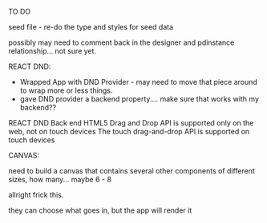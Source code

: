 TO DO


seed file - re-do the type and styles for seed data


possibly may need to comment back in the designer and pdinstance relationship... not sure yet.


REACT DND:

- Wrapped App with DND Provider - may need to move that piece around to wrap more or less things. 
- gave DND provider a backend property.... make sure that works with my backend??

REACT DND Back end
HTML5 Drag and Drop API is supported only on the web, not on touch devices
The touch drag-and-drop API is supported on touch devices

CANVAS:

need to build a canvas that contains several other components of different sizes, how many... maybe 6 - 8

allright frick this. 

they can choose what goes in, but the app will render it
